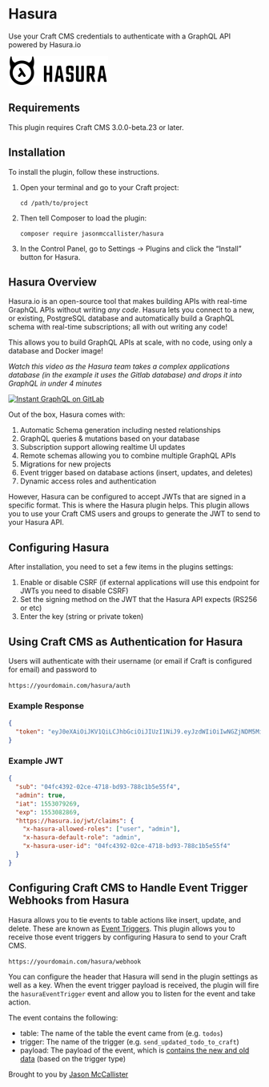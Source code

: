 # Hasura

Use your Craft CMS credentials to authenticate with a GraphQL API powered by Hasura.io

![Hasura Logo](resources/img/plugin-logo.png)

## Requirements

This plugin requires Craft CMS 3.0.0-beta.23 or later.

## Installation

To install the plugin, follow these instructions.

1.  Open your terminal and go to your Craft project:

        cd /path/to/project

2.  Then tell Composer to load the plugin:

        composer require jasonmccallister/hasura

3.  In the Control Panel, go to Settings → Plugins and click the “Install” button for Hasura.

## Hasura Overview

Hasura.io is an open-source tool that makes building APIs with real-time GraphQL APIs without writing _any code_. Hasura lets you connect to a new, or existing, PostgreSQL database and automatically build a GraphQL schema with real-time subscriptions; all with out writing any code!

This allows you to build GraphQL APIs at scale, with no code, using only a database and Docker image!

_Watch this video as the Hasura team takes a complex applications database (in the example it uses the Gitlab database) and drops it into GraphQL in under 4 minutes_

[![Instant GraphQL on GitLab](https://i.ytimg.com/vi/a2AhxKqd82Q/maxresdefault.jpg)](https://www.youtube.com/watch?v=a2AhxKqd82Q)

Out of the box, Hasura comes with:

1. Automatic Schema generation including nested relationships
2. GraphQL queries & mutations based on your database
3. Subscription support allowing realtime UI updates
4. Remote schemas allowing you to combine multiple GraphQL APIs
5. Migrations for new projects
6. Event trigger based on database actions (insert, updates, and deletes)
7. Dynamic access roles and authentication

However, Hasura can be configured to accept JWTs that are signed in a specific format. This is where the Hasura plugin helps. This plugin allows you to use your Craft CMS users and groups to generate the JWT to send to your Hasura API.

## Configuring Hasura

After installation, you need to set a few items in the plugins settings:

1. Enable or disable CSRF (if external applications will use this endpoint for JWTs you need to disable CSRF)
2. Set the signing method on the JWT that the Hasura API expects (RS256 or etc)
3. Enter the key (string or private token)

## Using Craft CMS as Authentication for Hasura

Users will authenticate with their username (or email if Craft is configured for email) and password to

`https://yourdomain.com/hasura/auth`

### Example Response

```json
{
  "token": "eyJ0eXAiOiJKV1QiLCJhbGciOiJIUzI1NiJ9.eyJzdWIiOiIwNGZjNDM5Mi0wMmNlLTQ3MTgtYmQ5My03ODhjMWI1ZTU1ZjQiLCJhZG1pbiI6dHJ1ZSwiaWF0IjoxNTUzMDc5MjY5LCJleHAiOjE1NTMwODI4NjksImh0dHBzOlwvXC9oYXN1cmEuaW9cL2p3dFwvY2xhaW1zIjp7IngtaGFzdXJhLWFsbG93ZWQtcm9sZXMiOlsidXNlciIsImFkbWluIl0sIngtaGFzdXJhLWRlZmF1bHQtcm9sZSI6ImFkbWluIiwieC1oYXN1cmEtdXNlci1pZCI6IjA0ZmM0MzkyLTAyY2UtNDcxOC1iZDkzLTc4OGMxYjVlNTVmNCJ9fQ.WEAFZYon5arnCTN9ecAEiG4dKl-jkyk3em8EpJ9N0Vs"
}
```

### Example JWT

```json
{
  "sub": "04fc4392-02ce-4718-bd93-788c1b5e55f4",
  "admin": true,
  "iat": 1553079269,
  "exp": 1553082869,
  "https://hasura.io/jwt/claims": {
    "x-hasura-allowed-roles": ["user", "admin"],
    "x-hasura-default-role": "admin",
    "x-hasura-user-id": "04fc4392-02ce-4718-bd93-788c1b5e55f4"
  }
}
```

## Configuring Craft CMS to Handle Event Trigger Webhooks from Hasura

Hasura allows you to tie events to table actions like insert, update, and delete. These are known as [Event Triggers](https://hasura.io/event-triggers). This plugin allows you to receive those event triggers by configuring Hasura to send to your Craft CMS.

`https://yourdomain.com/hasura/webhook`

You can configure the header that Hasura will send in the plugin settings as well as a key. When the event trigger payload is received, the plugin will fire the `hasuraEventTrigger` event and allow you to listen for the event and take action.

The event contains the following:

- table: The name of the table the event came from (e.g. `todos`)
- trigger: The name of the trigger (e.g. `send_updated_todo_to_craft`)
- payload: The payload of the event, which is [contains the new and old data](https://docs.hasura.io/1.0/graphql/manual/event-triggers/payload.html#json-payload) (based on the trigger type)

Brought to you by [Jason McCallister](https://mccallister.io)

